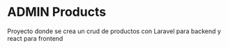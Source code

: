 # ADMIN Products

Proyecto donde se crea un crud de productos con Laravel para backend y react para frontend
